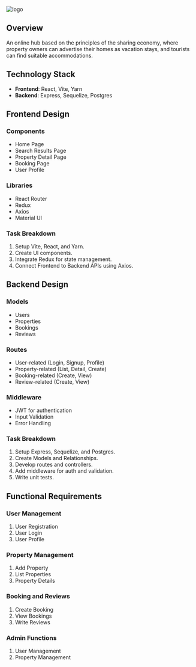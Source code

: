 ![logo](https://github.com/willshepp28/nookbnb-client/assets/28759252/07b26a14-d15e-43f9-a490-aaf82187a682)

## Overview

An online hub based on the principles of the sharing economy, where property owners can advertise their homes as vacation stays, and tourists can find suitable accommodations.

## Technology Stack

- **Frontend**: React, Vite, Yarn
- **Backend**: Express, Sequelize, Postgres

## Frontend Design

### Components

- Home Page
- Search Results Page
- Property Detail Page
- Booking Page
- User Profile

### Libraries

- React Router
- Redux
- Axios
- Material UI

### Task Breakdown

1. Setup Vite, React, and Yarn.
2. Create UI components.
3. Integrate Redux for state management.
4. Connect Frontend to Backend APIs using Axios.

## Backend Design

### Models

- Users
- Properties
- Bookings
- Reviews

### Routes

- User-related (Login, Signup, Profile)
- Property-related (List, Detail, Create)
- Booking-related (Create, View)
- Review-related (Create, View)

### Middleware

- JWT for authentication
- Input Validation
- Error Handling

### Task Breakdown

1. Setup Express, Sequelize, and Postgres.
2. Create Models and Relationships.
3. Develop routes and controllers.
4. Add middleware for auth and validation.
5. Write unit tests.

## Functional Requirements

### User Management

1. User Registration
2. User Login
3. User Profile

### Property Management

1. Add Property
2. List Properties
3. Property Details

### Booking and Reviews

1. Create Booking
2. View Bookings
3. Write Reviews

### Admin Functions

1. User Management
2. Property Management
